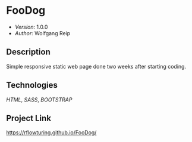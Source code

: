 # FooDog

* *Version*: 1.0.0
* *Author*: Wolfgang Reip

Description
----
Simple responsive static web page done two weeks after starting coding. 

Technologies
----
*HTML*, *SASS*, *BOOTSTRAP* 

Project Link
----
https://rflowturing.github.io/FooDog/

